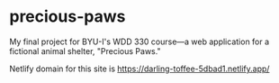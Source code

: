 # precious-paws
My final project for BYU-I's WDD 330 course—a web application for a fictional animal shelter, "Precious Paws."

Netlify domain for this site is https://darling-toffee-5dbad1.netlify.app/
